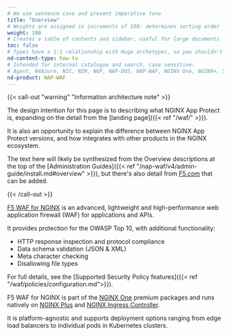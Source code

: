 ```yaml
---
# We use sentence case and present imperative tone
title: "Overview"
# Weights are assigned in increments of 100: determines sorting order
weight: 100
# Creates a table of contents and sidebar, useful for large documents
toc: false
# Types have a 1:1 relationship with Hugo archetypes, so you shouldn't need to change this
nd-content-type: how-to
# Intended for internal catalogue and search, case sensitive:
# Agent, N4Azure, NIC, NIM, NGF, NAP-DOS, NAP-WAF, NGINX One, NGINX+, Solutions, Unit
nd-product: NAP-WAF
---
```


{{< call-out "warning" "Information architecture note" >}}

The design intention for this page is to describing what NGINX App Protect is, expanding on the detail from the [landing page]({{< ref "/waf/" >}}).

It is also an opportunity to explain the difference between NGINX App Protect versions, and how integrates with other products in the NGINX ecosystem.

The text here will likely be synthesized from the Overview descriptions at the top of the [Administration Guides]({{< ref "/nap-waf/v4/admin-guide/install.md#overview" >}}), but there's also detail from [F5.com](https://www.f5.com/products/nginx/nginx-app-protect) that can be added.

{{< /call-out >}}

[F5 WAF for NGINX](https://www.f5.com/products/nginx/nginx-app-protect) is an advanced, lightweight and high-performance web application firewall (WAF) for applications and APIs. 

It provides protection for the OWASP Top 10, with additional functionality:

- HTTP response inspection and protocol compliance
- Data schema validation (JSON & XML)
- Meta character checking
- Disallowing file types

For full details, see the [Supported Security Policy features]({{< ref "/waf/policies/configuration.md">}}).

F5 WAF for NGINX is part of the [NGINX One](https://www.f5.com/products/nginx/one) premium packages and runs natively on [NGINX Plus](https://www.f5.com/products/nginx/nginx-plus) and [NGINX Ingress Controller](https://www.f5.com/products/nginx/nginx-ingress-controller). 

It is platform-agnostic and supports deployment options ranging from edge load balancers to individual pods in Kubernetes clusters.
